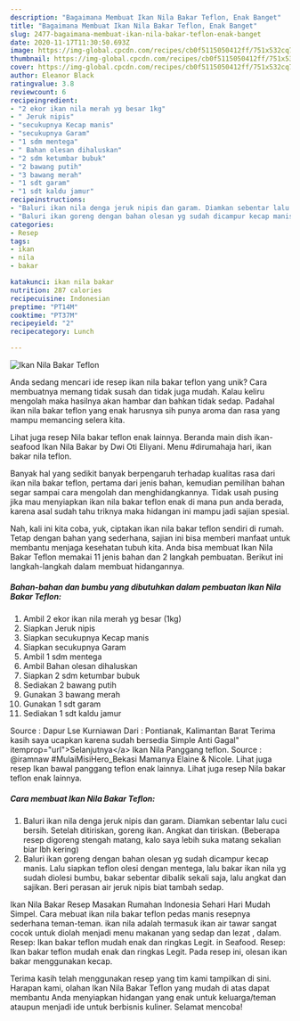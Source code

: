 ```yaml
---
description: "Bagaimana Membuat Ikan Nila Bakar Teflon, Enak Banget"
title: "Bagaimana Membuat Ikan Nila Bakar Teflon, Enak Banget"
slug: 2477-bagaimana-membuat-ikan-nila-bakar-teflon-enak-banget
date: 2020-11-17T11:30:50.693Z
image: https://img-global.cpcdn.com/recipes/cb0f5115050412ff/751x532cq70/ikan-nila-bakar-teflon-foto-resep-utama.jpg
thumbnail: https://img-global.cpcdn.com/recipes/cb0f5115050412ff/751x532cq70/ikan-nila-bakar-teflon-foto-resep-utama.jpg
cover: https://img-global.cpcdn.com/recipes/cb0f5115050412ff/751x532cq70/ikan-nila-bakar-teflon-foto-resep-utama.jpg
author: Eleanor Black
ratingvalue: 3.8
reviewcount: 6
recipeingredient:
- "2 ekor ikan nila merah yg besar 1kg"
- " Jeruk nipis"
- "secukupnya Kecap manis"
- "secukupnya Garam"
- "1 sdm mentega"
- " Bahan olesan dihaluskan"
- "2 sdm ketumbar bubuk"
- "2 bawang putih"
- "3 bawang merah"
- "1 sdt garam"
- "1 sdt kaldu jamur"
recipeinstructions:
- "Baluri ikan nila denga jeruk nipis dan garam. Diamkan sebentar lalu cuci bersih. Setelah ditiriskan, goreng ikan. Angkat dan tiriskan. (Beberapa resep digoreng stengah matang, kalo saya lebih suka matang sekalian biar lbh kering)"
- "Baluri ikan goreng dengan bahan olesan yg sudah dicampur kecap manis. Lalu siapkan teflon olesi dengan mentega, lalu bakar ikan nila yg sudah diolesi bumbu, bakar sebentar dibalik sekali saja, lalu angkat dan sajikan. Beri perasan air jeruk nipis biat tambah sedap."
categories:
- Resep
tags:
- ikan
- nila
- bakar

katakunci: ikan nila bakar 
nutrition: 287 calories
recipecuisine: Indonesian
preptime: "PT14M"
cooktime: "PT37M"
recipeyield: "2"
recipecategory: Lunch

---
```



![Ikan Nila Bakar Teflon](https://img-global.cpcdn.com/recipes/cb0f5115050412ff/751x532cq70/ikan-nila-bakar-teflon-foto-resep-utama.jpg)

Anda sedang mencari ide resep ikan nila bakar teflon yang unik? Cara membuatnya memang tidak susah dan tidak juga mudah. Kalau keliru mengolah maka hasilnya akan hambar dan bahkan tidak sedap. Padahal ikan nila bakar teflon yang enak harusnya sih punya aroma dan rasa yang mampu memancing selera kita.

Lihat juga resep Nila bakar teflon enak lainnya. Beranda main dish ikan-seafood Ikan Nila Bakar by Dwi Oti Eliyani. Menu #dirumahaja hari, ikan bakar nila teflon.

Banyak hal yang sedikit banyak berpengaruh terhadap kualitas rasa dari ikan nila bakar teflon, pertama dari jenis bahan, kemudian pemilihan bahan segar sampai cara mengolah dan menghidangkannya. Tidak usah pusing jika mau menyiapkan ikan nila bakar teflon enak di mana pun anda berada, karena asal sudah tahu triknya maka hidangan ini mampu jadi sajian spesial.


Nah, kali ini kita coba, yuk, ciptakan ikan nila bakar teflon sendiri di rumah. Tetap dengan bahan yang sederhana, sajian ini bisa memberi manfaat untuk membantu menjaga kesehatan tubuh kita. Anda bisa membuat Ikan Nila Bakar Teflon memakai 11 jenis bahan dan 2 langkah pembuatan. Berikut ini langkah-langkah dalam membuat hidangannya.

<!--inarticleads1-->

##### Bahan-bahan dan bumbu yang dibutuhkan dalam pembuatan Ikan Nila Bakar Teflon:

1. Ambil 2 ekor ikan nila merah yg besar (1kg)
1. Siapkan  Jeruk nipis
1. Siapkan secukupnya Kecap manis
1. Siapkan secukupnya Garam
1. Ambil 1 sdm mentega
1. Ambil  Bahan olesan dihaluskan
1. Siapkan 2 sdm ketumbar bubuk
1. Sediakan 2 bawang putih
1. Gunakan 3 bawang merah
1. Gunakan 1 sdt garam
1. Sediakan 1 sdt kaldu jamur


Source : Dapur Lse Kurniawan Dari : Pontianak, Kalimantan Barat Terima kasih saya ucapkan karena sudah bersedia Simple Anti Gagal&#34; itemprop=&#34;url&#34;&gt;Selanjutnya&lt;/a&gt; Ikan Nila Panggang teflon. Source : @iramnaw #MulaiMisiHero_Bekasi Mamanya Elaine &amp; Nicole. Lihat juga resep Ikan bawal panggang teflon enak lainnya. Lihat juga resep Nila bakar teflon enak lainnya. 

<!--inarticleads2-->

##### Cara membuat Ikan Nila Bakar Teflon:

1. Baluri ikan nila denga jeruk nipis dan garam. Diamkan sebentar lalu cuci bersih. Setelah ditiriskan, goreng ikan. Angkat dan tiriskan. (Beberapa resep digoreng stengah matang, kalo saya lebih suka matang sekalian biar lbh kering)
1. Baluri ikan goreng dengan bahan olesan yg sudah dicampur kecap manis. Lalu siapkan teflon olesi dengan mentega, lalu bakar ikan nila yg sudah diolesi bumbu, bakar sebentar dibalik sekali saja, lalu angkat dan sajikan. Beri perasan air jeruk nipis biat tambah sedap.


Ikan Nila Bakar Resep Masakan Rumahan Indonesia Sehari Hari Mudah Simpel. Cara mebuat ikan nila bakar teflon pedas manis resepnya sederhana teman-teman. ikan nila adalah termasuk ikan air tawar sangat cocok untuk diolah menjadi menu makanan yang sedap dan lezat , dalam. Resep: Ikan bakar teflon mudah enak dan ringkas Legit. in Seafood. Resep: Ikan bakar teflon mudah enak dan ringkas Legit. Pada resep ini, olesan ikan bakar menggunakan kecap. 

Terima kasih telah menggunakan resep yang tim kami tampilkan di sini. Harapan kami, olahan Ikan Nila Bakar Teflon yang mudah di atas dapat membantu Anda menyiapkan hidangan yang enak untuk keluarga/teman ataupun menjadi ide untuk berbisnis kuliner. Selamat mencoba!

